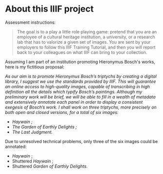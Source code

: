# About this IIIF project

Assessment instructions:

> The goal is to a play a little role playing game: pretend that you are an employee of a cultural heritage institution, a university, or a research lab that has to valorize a given set of images. You are sent by your employers to follow this IIIF Training Tutorial, and then you will report back to your colleagues on what IIIF can bring to your collection.

Assuming I am part of an institution promoting Hieronymus Bosch's works, here is my fictitious proposal:

_As our aim is to promote Hieronymus Bosch’s triptychs by creating a digital library, I suggest we use the standards provided by IIIF. This will guarantee an online access to high-quality images, capable of transcribing in high definition all the details which typify Bosch’s paintings. Although my preliminary work will be brief, we will be able to fill in a wealth of metadata and extensively annotate each panel in order to display a consistent exegesis of Bosch’s work. I shall work on three triptychs, more precisely on both open and closed versions, for a total of six images:_
- _Haywain ;_
- _The Garden of Earthly Delights ;_
- _The Last Judgment._

Due to unresolved technical problems, only three of the six images could be annotated:
- _Haywain_ ;
- Shuttered _Haywain_ ;
- Shuttered _Garden of Earthly Delights_.
